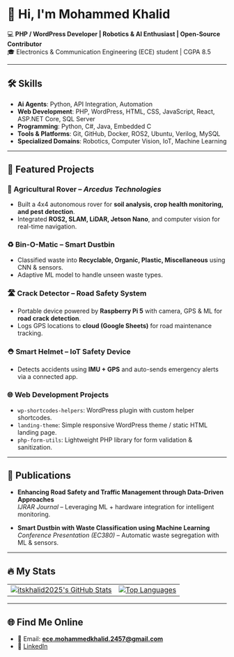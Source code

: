 # 👋 Hi, I'm Mohammed Khalid  

💻 **PHP / WordPress Developer | Robotics & AI Enthusiast | Open-Source Contributor**  
🎓 Electronics & Communication Engineering (ECE) student | CGPA 8.5  

---

## 🛠 Skills  
- **Ai Agents**: Python, API Integration, Automation 
- **Web Development**: PHP, WordPress, HTML, CSS, JavaScript, React, ASP.NET Core, SQL Server  
- **Programming**: Python, C#, Java, Embedded C  
- **Tools & Platforms**: Git, GitHub, Docker, ROS2, Ubuntu, Verilog, MySQL  
- **Specialized Domains**: Robotics, Computer Vision, IoT, Machine Learning  

---

## 🚀 Featured Projects  

### 🌱 Agricultural Rover – *Arcedus Technologies*  
- Built a 4x4 autonomous rover for **soil analysis, crop health monitoring, and pest detection**.  
- Integrated **ROS2, SLAM, LiDAR, Jetson Nano**, and computer vision for real-time navigation.  

### ♻️ Bin-O-Matic – Smart Dustbin  
- Classified waste into **Recyclable, Organic, Plastic, Miscellaneous** using CNN & sensors.  
- Adaptive ML model to handle unseen waste types.  

### 🛣️ Crack Detector – Road Safety System  
- Portable device powered by **Raspberry Pi 5** with camera, GPS & ML for **road crack detection**.  
- Logs GPS locations to **cloud (Google Sheets)** for road maintenance tracking.  

### ⛑️ Smart Helmet – IoT Safety Device  
- Detects accidents using **IMU + GPS** and auto-sends emergency alerts via a connected app.  

### 🌐 Web Development Projects  
- `wp-shortcodes-helpers`: WordPress plugin with custom helper shortcodes.  
- `landing-theme`: Simple responsive WordPress theme / static HTML landing page.  
- `php-form-utils`: Lightweight PHP library for form validation & sanitization.  

---

## 📜 Publications  

- **Enhancing Road Safety and Traffic Management through Data-Driven Approaches**  
  *IJRAR Journal* – Leveraging ML + hardware integration for intelligent monitoring.  

- **Smart Dustbin with Waste Classification using Machine Learning**  
  *Conference Presentation (EC380)* – Automatic waste segregation with ML & sensors.  

---

## 🔥 My Stats  

<table align="center">
  <tr>
    <td align="center">
      <a href="https://awesome-github-stats.azurewebsites.net/index.html??cardType=level&preferLogin=false">
        <img alt="itskhalid2025's GitHub Stats" src="https://awesome-github-stats.azurewebsites.net/user-stats/itskhalid2025?cardType=level&preferLogin=false" />
      </a>
    </td>
    <td align="center">
      <a href="https://git.io/streak-stats">
        <img src="https://github-readme-stats.vercel.app/api/top-langs/?username=itskhalid2025&layout=compact&theme=vision-friendly-dark" alt="Top Languages"/>
      </a>
    </td>
  </tr>
</table>  

---

## 🌐 Find Me Online  

- 📧 Email: **ece.mohammedkhalid.2457@gmail.com**  
- 💼 [LinkedIn](https://linkedin.com/in/khalid-mohammed-aa23122aa)  
